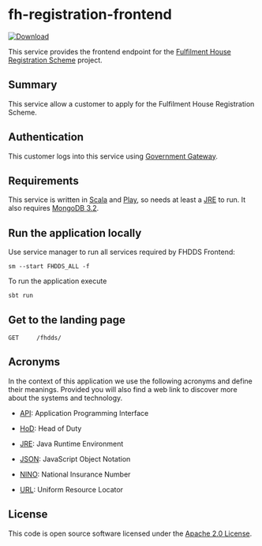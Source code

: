 # fh-registration-frontend

[ ![Download](https://api.bintray.com/packages/hmrc/releases/fh-registration-frontend/images/download.svg) ](https://bintray.com/hmrc/releases/fh-registration-frontend/_latestVersion)

This service provides the frontend endpoint for the [Fulfilment House Registration Scheme](https://www.gov.uk/guidance/fulfilment-house-due-diligence-scheme) project.

## Summary

This service allow a customer to apply for the Fulfilment House Registration Scheme.

## Authentication

This customer logs into this service using [Government Gateway](http://www.gateway.gov.uk/).

## Requirements

This service is written in [Scala](http://www.scala-lang.org/) and [Play](http://playframework.com/), so needs at least a [JRE] to run. It also
requires [MongoDB 3.2](https://www.mongodb.com/).

## Run the application locally

Use service manager to run all services required by FHDDS Frontend:

```
sm --start FHDDS_ALL -f
```

To run the application execute
```
sbt run
```

## Get to the landing page

```
GET   	/fhdds/
```

## Acronyms

In the context of this application we use the following acronyms and define their
meanings. Provided you will also find a web link to discover more about the systems
and technology.

* [API]: Application Programming Interface

* [HoD]: Head of Duty

* [JRE]: Java Runtime Environment

* [JSON]: JavaScript Object Notation

* [NINO]: National Insurance Number

* [URL]: Uniform Resource Locator


License
---
This code is open source software licensed under the [Apache 2.0 License]("http://www.apache.org/licenses/LICENSE-2.0.html").

[HoD]: http://webarchive.nationalarchives.gov.uk/+/http://www.hmrc.gov.uk/manuals/sam/samglossary/samgloss249.htm
[NINO]: http://www.hmrc.gov.uk/manuals/nimmanual/nim39110.htm
[JRE]: http://www.oracle.com/technetwork/java/javase/overview/index.html
[API]: https://en.wikipedia.org/wiki/Application_programming_interface
[URL]: https://en.wikipedia.org/wiki/Uniform_Resource_Locator
[JSON]: http://json.org/